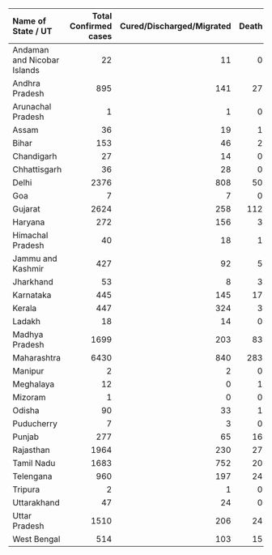 | Name of State / UT          |   Total Confirmed cases |   Cured/Discharged/Migrated |   Death |
|:----------------------------|------------------------:|----------------------------:|--------:|
| Andaman and Nicobar Islands |                      22 |                          11 |       0 |
| Andhra Pradesh              |                     895 |                         141 |      27 |
| Arunachal Pradesh           |                       1 |                           1 |       0 |
| Assam                       |                      36 |                          19 |       1 |
| Bihar                       |                     153 |                          46 |       2 |
| Chandigarh                  |                      27 |                          14 |       0 |
| Chhattisgarh                |                      36 |                          28 |       0 |
| Delhi                       |                    2376 |                         808 |      50 |
| Goa                         |                       7 |                           7 |       0 |
| Gujarat                     |                    2624 |                         258 |     112 |
| Haryana                     |                     272 |                         156 |       3 |
| Himachal Pradesh            |                      40 |                          18 |       1 |
| Jammu and Kashmir           |                     427 |                          92 |       5 |
| Jharkhand                   |                      53 |                           8 |       3 |
| Karnataka                   |                     445 |                         145 |      17 |
| Kerala                      |                     447 |                         324 |       3 |
| Ladakh                      |                      18 |                          14 |       0 |
| Madhya Pradesh              |                    1699 |                         203 |      83 |
| Maharashtra                 |                    6430 |                         840 |     283 |
| Manipur                     |                       2 |                           2 |       0 |
| Meghalaya                   |                      12 |                           0 |       1 |
| Mizoram                     |                       1 |                           0 |       0 |
| Odisha                      |                      90 |                          33 |       1 |
| Puducherry                  |                       7 |                           3 |       0 |
| Punjab                      |                     277 |                          65 |      16 |
| Rajasthan                   |                    1964 |                         230 |      27 |
| Tamil Nadu                  |                    1683 |                         752 |      20 |
| Telengana                   |                     960 |                         197 |      24 |
| Tripura                     |                       2 |                           1 |       0 |
| Uttarakhand                 |                      47 |                          24 |       0 |
| Uttar Pradesh               |                    1510 |                         206 |      24 |
| West Bengal                 |                     514 |                         103 |      15 |